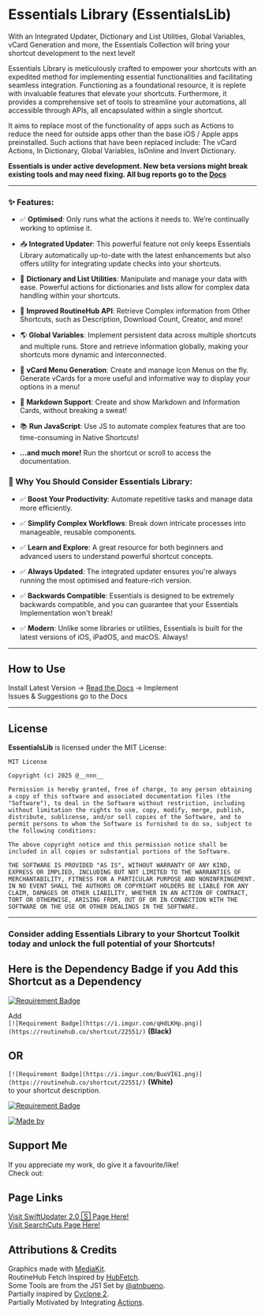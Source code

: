 # Essentials Library (EssentialsLib)

With an Integrated Updater, Dictionary and List Utilities, Global Variables, vCard Generation and more, the Essentials Collection will bring your shortcut development to the next level!

Essentials Library is meticulously crafted to empower your shortcuts with an expedited method for implementing essential functionalities and facilitating seamless integration.
Functioning as a foundational resource, it is replete with invaluable features that elevate your shortcuts. Furthermore, it provides a comprehensive set of tools to streamline your automations, all accessible through APIs, all encapsulated within a single shortcut.

It aims to replace most of the functionality of apps such as Actions to reduce the need for outside apps other than the base iOS / Apple apps preinstalled. Such actions that have been replaced include: The vCard Actions, In Dictionary, Global Variables, IsOnline and Invert Dictionary.

**Essentials is under active development. New beta versions might break existing tools and may need fixing. All bug reports go to the [Docs](https://essentialslibrary.fibery.io/@public/)**

-----------------

### ✨ Features:

- ✅ **Optimised**: Only runs what the actions it needs to. We’re continually working to optimise it.

- 📥 **Integrated Updater**: This powerful feature not only keeps Essentials Library automatically up-to-date with the latest enhancements but also offers utility for integrating update checks into your shortcuts.

- 🧰 **Dictionary and List Utilities**: Manipulate and manage your data with ease. Powerful actions for dictionaries and lists allow for complex data handling within your shortcuts.

- 🔌 **Improved RoutineHub API**: Retrieve Complex information from Other Shortcuts, such as Description, Download Count, Creator, and more!

- 🌎 **Global Variables**: Implement persistent data across multiple shortcuts and multiple runs. Store and retrieve information globally, making your shortcuts more dynamic and interconnected.

- 📇 **vCard Menu Generation**: Create and manage Icon Menus on the fly. Generate vCards for a more useful and informative way to display your options in a menu!

- 🎴 **Markdown Support**: Create and show Markdown and Information Cards, without breaking a sweat!

- 📚 **Run JavaScript**: Use JS to automate complex features that are too time-consuming in Native Shortcuts!

- **…and much more!** Run the shortcut or scroll to access the documentation.

### 🚀 Why You Should Consider Essentials Library:
- ✅ **Boost Your Productivity**: Automate repetitive tasks and manage data more efficiently.

- ✅ **Simplify Complex Workflows**: Break down intricate processes into manageable, reusable components.

- ✅ **Learn and Explore**: A great resource for both beginners and advanced users to understand powerful shortcut concepts.

- ✅ **Always Updated**: The integrated updater ensures you're always running the most optimised and feature-rich version.

- ✅ **Backwards Compatible**: Essentials is designed to be extremely backwards compatible, and you can guarantee that your Essentials Implementation won't break! 

- ✅ **Modern**: Unlike some libraries or utilities, Essentials is built for the latest versions of iOS, iPadOS, and macOS. Always!

-----------------
## How to Use
Install Latest Version → [Read the Docs](https://essentialslibrary.fibery.io/@public/) → Implement  
Issues & Suggestions go to the Docs

-----------------

## License
**EssentialsLib** is licensed under the MIT License:
```
MIT License

Copyright (c) 2025 @__nnn__

Permission is hereby granted, free of charge, to any person obtaining a copy of this software and associated documentation files (the "Software"), to deal in the Software without restriction, including without limitation the rights to use, copy, modify, merge, publish, distribute, sublicense, and/or sell copies of the Software, and to permit persons to whom the Software is furnished to do so, subject to the following conditions:

The above copyright notice and this permission notice shall be included in all copies or substantial portions of the Software.

THE SOFTWARE IS PROVIDED "AS IS", WITHOUT WARRANTY OF ANY KIND, EXPRESS OR IMPLIED, INCLUDING BUT NOT LIMITED TO THE WARRANTIES OF MERCHANTABILITY, FITNESS FOR A PARTICULAR PURPOSE AND NONINFRINGEMENT. IN NO EVENT SHALL THE AUTHORS OR COPYRIGHT HOLDERS BE LIABLE FOR ANY CLAIM, DAMAGES OR OTHER LIABILITY, WHETHER IN AN ACTION OF CONTRACT, TORT OR OTHERWISE, ARISING FROM, OUT OF OR IN CONNECTION WITH THE SOFTWARE OR THE USE OR OTHER DEALINGS IN THE SOFTWARE.
```

-----------------
### Consider adding Essentials Library to your Shortcut Toolkit today and unlock the full potential of your Shortcuts!

## Here is the Dependency Badge if you Add this Shortcut as a Dependency

[![Requirement Badge](https://i.imgur.com/qHdLKHp.png)](https://routinehub.co/shortcut/22551/)

Add  
`[![Requirement Badge](https://i.imgur.com/qHdLKHp.png)](https://routinehub.co/shortcut/22551/)` **(Black)** 
## OR
`[![Requirement Badge](https://i.imgur.com/BuoVI61.png)](https://routinehub.co/shortcut/22551/)` **(White)**  
to your shortcut description. 

[![Requirement Badge](https://i.imgur.com/BuoVI61.png)](https://routinehub.co/shortcut/22551/)

[![Made by](https://i.imgur.com/aoKmGNv.png)](https://routinehub.co/user/__nnn__/)

## Support Me
If you appreciate my work, do give it a favourite/like!  
Check out:

## Page Links
[Visit SwiftUpdater 2.0 🅂 Page Here!](https://routinehub.co/shortcut/19188/)  
[Visit SearchCuts Page Here!](https://routinehub.co/shortcut/19181/)

## Attributions & Credits
Graphics made with [MediaKit](https://routinehub.co/shortcut/1911).  
RoutineHub Fetch Inspired by [HubFetch](https://routinehub.co/shortcut/17695/).  
Some Tools are from the JS1 Set by [@atnbueno](https://routinehub.co/user/atnbueno).  
Partially inspired by [Cyclone 2](https://routinehub.co/shortcut/19577/).  
Partially Motivated by Integrating [Actions](https://apps.apple.com/us/app/actions/id1586435171).

